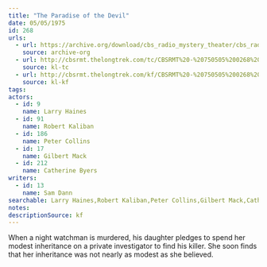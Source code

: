 ```yaml
---
title: "The Paradise of the Devil"
date: 05/05/1975
id: 268
urls: 
  - url: https://archive.org/download/cbs_radio_mystery_theater/cbs_radio_mystery_theater-0251-0300.zip/cbs_radio_mystery_theater-0251-0300%2Fcbsrmt_0268_the_paradise_of_the_devil.mp3
    source: archive-org
  - url: http://cbsrmt.thelongtrek.com/tc/CBSRMT%20-%20750505%200268%20The%20Paradise%20of%20the%20Devil_tc.mp3
    source: kl-tc
  - url: http://cbsrmt.thelongtrek.com/kf/CBSRMT%20-%20750505%200268%20The%20Paradise%20Of%20The%20Devil_kf.mp3
    source: kl-kf
tags: 
actors:  
  - id: 9
    name: Larry Haines  
  - id: 91
    name: Robert Kaliban  
  - id: 186
    name: Peter Collins  
  - id: 17
    name: Gilbert Mack  
  - id: 212
    name: Catherine Byers
writers:  
  - id: 13
    name: Sam Dann
searchable: Larry Haines,Robert Kaliban,Peter Collins,Gilbert Mack,Catherine Byers Sam Dann
notes: 
descriptionSource: kf
---
```

When a night watchman is murdered, his daughter pledges to spend her modest inheritance on a private investigator to find his killer. She soon finds that her inheritance was not nearly as modest as she believed.
